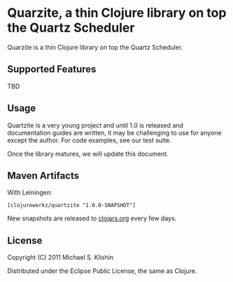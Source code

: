 # Quarzite, a thin Clojure library on top the Quartz Scheduler

Quarzite is a thin Clojure library on top the Quartz Scheduler.


## Supported Features

TBD


## Usage

Quartzite is a very young project and until 1.0 is released and documentation guides are written,
it may be challenging to use for anyone except the author. For code examples, see our test
suite.

Once the library matures, we will update this document.


## Maven Artifacts

With Leiningen:

    [clojurewerkz/quartzite "1.0.0-SNAPSHOT"]

New snapshots are released to [clojars.org](https://clojars.org/clojurewerkz/quartzite) every few days.


## License

Copyright (C) 2011 Michael S. Klishin

Distributed under the Eclipse Public License, the same as Clojure.
